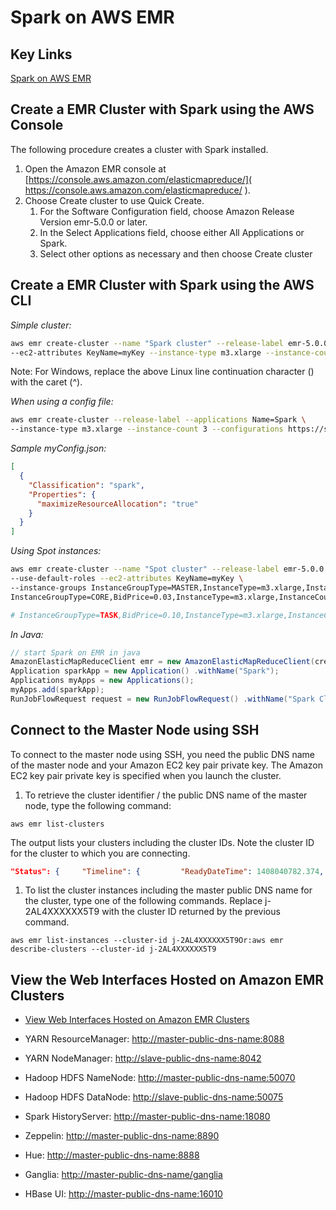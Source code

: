 # Spark on AWS EMR

## Key Links

[Spark on AWS EMR](http://docs.aws.amazon.com/emr/latest/ReleaseGuide/emr-spark.html )

## Create a EMR Cluster with Spark using the AWS Console

The following procedure creates a cluster with Spark installed.

1. Open the Amazon EMR console at [https://console.aws.amazon.com/elasticmapreduce/]( https://console.aws.amazon.com/elasticmapreduce/ ).
1. Choose Create cluster to use Quick Create.
	1. For the Software Configuration field, choose Amazon Release Version emr-5.0.0 or later.
	1. In the Select Applications field, choose either All Applications or Spark.
	1. Select other options as necessary and then choose Create cluster
	

## Create a EMR Cluster with Spark using the AWS CLI

*Simple cluster:*

```bash
aws emr create-cluster --name "Spark cluster" --release-label emr-5.0.0 --applications Name=Spark \ 
--ec2-attributes KeyName=myKey --instance-type m3.xlarge --instance-count 3 --use-default-roles
```

Note: For Windows, replace the above Linux line continuation character (\) with the caret (^).


*When using a config file:*

```bash
aws emr create-cluster --release-label --applications Name=Spark \
--instance-type m3.xlarge --instance-count 3 --configurations https://s3.amazonaws.com/mybucket/myfolder/myConfig.json
```

*Sample myConfig.json:*

```json
[
  {
    "Classification": "spark",
    "Properties": {
      "maximizeResourceAllocation": "true"
    }
  }
]
```

*Using Spot instances:*

```bash
aws emr create-cluster --name "Spot cluster" --release-label emr-5.0.0 --applications Name=Spark \
--use-default-roles --ec2-attributes KeyName=myKey \
--instance-groups InstanceGroupType=MASTER,InstanceType=m3.xlarge,InstanceCount=1,BidPrice=0.25 \
InstanceGroupType=CORE,BidPrice=0.03,InstanceType=m3.xlarge,InstanceCount=2

# InstanceGroupType=TASK,BidPrice=0.10,InstanceType=m3.xlarge,InstanceCount=3
```

*In Java:*

```java
// start Spark on EMR in java
AmazonElasticMapReduceClient emr = new AmazonElasticMapReduceClient(credentials);
Application sparkApp = new Application() .withName("Spark");
Applications myApps = new Applications();
myApps.add(sparkApp);
RunJobFlowRequest request = new RunJobFlowRequest() .withName("Spark Cluster") .withApplications(myApps) .withReleaseLabel("") .withInstances(new JobFlowInstancesConfig() .withEc2KeyName("myKeyName") .withInstanceCount(1) .withKeepJobFlowAliveWhenNoSteps(true) .withMasterInstanceType("m3.xlarge") .withSlaveInstanceType("m3.xlarge") ); RunJobFlowResult result = emr.runJobFlow(request);
```

## Connect to the Master Node using SSH

To connect to the master node using SSH, you need the public DNS name of the master node and your Amazon EC2 key pair private key. The Amazon EC2 key pair private key is specified when you launch the cluster.

1. To retrieve the cluster identifier / the public DNS name of the master node, type the following command:

```shell
aws emr list-clusters
```

The output lists your clusters including the cluster IDs. Note the cluster ID for the cluster to which you are connecting.

```json
"Status": {     "Timeline": {         "ReadyDateTime": 1408040782.374,         "CreationDateTime": 1408040501.213     },     "State": "WAITING",     "StateChangeReason": {         "Message": "Waiting after step completed"     } }, "NormalizedInstanceHours": 4,"Id": "j-2AL4XXXXXX5T9", "Name": "My cluster"
```

1. To list the cluster instances including the master public DNS name for the cluster, type one of the following commands. Replace j-2AL4XXXXXX5T9 with the cluster ID returned by the previous command.

```shell
aws emr list-instances --cluster-id j-2AL4XXXXXX5T9Or:aws emr describe-clusters --cluster-id j-2AL4XXXXXX5T9
```


## View the Web Interfaces Hosted on Amazon EMR Clusters

- [View Web Interfaces Hosted on Amazon EMR Clusters]( http://docs.aws.amazon.com//ElasticMapReduce/latest/ManagementGuide/emr-web-interfaces.html )

- YARN ResourceManager: [http://master-public-dns-name:8088]( http://master-public-dns-name:8088/ )
- YARN NodeManager: [http://slave-public-dns-name:8042]( http://slave-public-dns-name:8042/ )
- Hadoop HDFS NameNode: [http://master-public-dns-name:50070]( http://master-public-dns-name:50070/ )
- Hadoop HDFS DataNode: [http://slave-public-dns-name:50075]( http://slave-public-dns-name:50075/ )
- Spark HistoryServer: [http://master-public-dns-name:18080]( http://master-public-dns-name:18080/ )
- Zeppelin: [http://master-public-dns-name:8890]( http://master-public-dns-name:8890/ )
- Hue: [http://master-public-dns-name:8888]( http://master-public-dns-name:8888/ )
- Ganglia: [http://master-public-dns-name/ganglia]( http://master-public-dns-name/ganglia/ )
- HBase UI: [http://master-public-dns-name:16010]( http://master-public-dns-name:16010/ )
